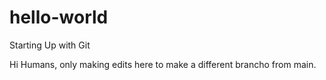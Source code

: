 # hello-world
Starting Up with Git

Hi Humans, only making edits here to make a different brancho from main.
